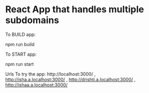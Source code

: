 # React App that handles multiple subdomains

To BUILD app:

npm run build

To START app:

npm run start

Urls To try the app: 
http://localhost:3000/  ,  
http://isha.a.localhost:3000/   , 
http://drishti.a.localhost:3000/     ,
http://ishaa.a.localhost:3000/ 

